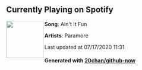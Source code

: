 ## Currently Playing on Spotify

[<img align="left" width="100" src="https://i.scdn.co/image/ab67616d00001e02e71a5005c37e8c2ffd9beda8">](https://open.spotify.com/album/4sgYpkIASM1jVlNC8Wp9oF)

**Song**: Ain't It Fun

**Artists**: Paramore

Last updated at 07/17/2020 11:31

#### Generated with [20chan/github-now](https://github.com/20chan/github-now)